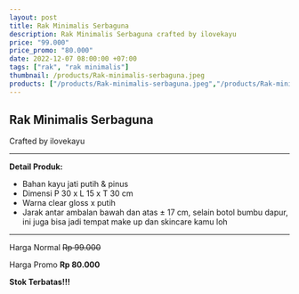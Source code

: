 ```yaml
---
layout: post
title: Rak Minimalis Serbaguna
description: Rak Minimalis Serbaguna crafted by ilovekayu
price: "99.000"
price_promo: "80.000"
date: 2022-12-07 08:00:00 +07:00
tags: ["rak", "rak minimalis"]
thumbnail: /products/Rak-minimalis-serbaguna.jpeg
products: ["/products/Rak-minimalis-serbaguna.jpeg","/products/Rak-minimalis-serbaguna-1.jpeg","/products/Rak-minimalis-serbaguna-2.jpeg","/products/Rak-minimalis-serbaguna-3.jpeg"]
---
```


## Rak Minimalis Serbaguna ##

Crafted by ilovekayu

---

**Detail Produk:**

* Bahan kayu jati putih & pinus
* Dimensi P 30 x L 15 x T 30 cm
* Warna clear gloss x putih
* Jarak antar ambalan bawah dan atas ± 17 cm, selain botol bumbu dapur, ini juga bisa jadi tempat make up dan skincare kamu loh 

---

Harga Normal ~~Rp 99.000~~

Harga Promo **Rp 80.000**

**Stok Terbatas!!!**

